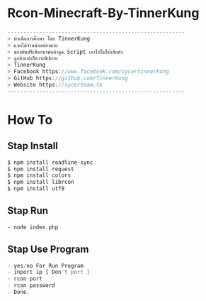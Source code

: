 # Rcon-Minecraft-By-TinnerKung
```js
--------------------------------------------------------
> ทำเพือการศึกษา โดย TinnerKung
> แจกได้จำหน่ายพ่องตาย
> ของมันฟรีเสือกหาพ่อค้าดูด Script เอาไปโมให้เสียตัง
> ลูกค้าแม่งก็ควายชิปหาย
> TinnerKung
> Facebook https://www.facebook.com/sycertinnerkung
> GitHub https://github.com/TinnerKung
> Website https://sycerteam.tk
--------------------------------------------------------
```
# How To
## Stap Install
```js
$ npm install readline-sync
$ npm install request
$ npm install colors
$ npm install librcon
$ npm install utf8
```

## Stap Run
```sh
- node index.php
```

## Stap Use Program
```js
- yes/no For Run Program
- inport ip [ Don't port ]
- rcon port
- rcon password
- Done.
```
